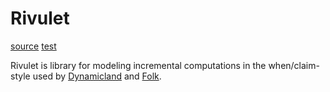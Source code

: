 # Rivulet

[source](../lib/rivulet) [test](../test/rivulet.lua)

Rivulet is library for modeling incremental computations in the
when/claim-style used by [Dynamicland](https://dynamicland.org/) and
[Folk](https://folk.computer).

